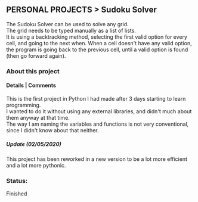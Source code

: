 ## PERSONAL PROJECTS > Sudoku Solver 
The Sudoku Solver can be used to solve any grid.  
The grid needs to be typed manually as a list of lists.  
It is using a backtracking method, selecting the first valid option for every cell, and going to the next when. When a cell doesn't have any valid option, the program is going back to the previous cell, until a valid option is found (then go forward again).

### About this project
#### Details | Comments
This is the first project in Python I had made after 3 days starting to learn programming.  
I wanted to do it without using any external libraries, and didn't much about them anyway at that time.  
The way I am naming the variables and functions is not very conventional, since I didn't know about that neither.

##### Update (02/05/2020)
This project has been reworked in a new version to be a lot more efficient and a lot more pythonic.

### Status:  
Finished 